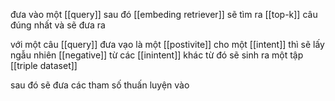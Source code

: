 đưa vào một [[query]] sau đó [[embeding retriever]] sẽ tìm ra [[top-k]] câu đúng nhất và sẽ đưa ra 

với một câu [[query]] đưa vạo là một [[postivite]] cho một [[intent]] thì sẽ lấy ngẫu nhiên [[negative]] từ các [[inintent]] khác
từ đó sẽ sinh ra một tập [[triple dataset]]

sau đó sẽ đưa các tham số thuấn luyện vào
